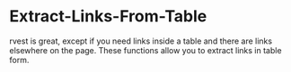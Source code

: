 # Extract-Links-From-Table
rvest is great, except if you need links inside a table and there are links elsewhere on the page.  These functions allow you to extract links in table form.
